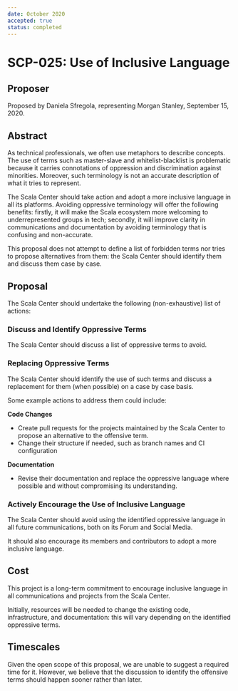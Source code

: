 ```yaml
---
date: October 2020
accepted: true
status: completed
---
```


# SCP-025: Use of Inclusive Language

## Proposer

Proposed by Daniela Sfregola, representing Morgan Stanley, September 15, 2020.

## Abstract

As technical professionals, we often use metaphors to describe concepts. The use of terms such as master-slave and whitelist-blacklist is problematic because it carries connotations of oppression and discrimination against minorities. Moreover, such terminology is not an accurate description of what it tries to represent.

The Scala Center should take action and adopt a more inclusive language in all its platforms. Avoiding oppressive terminology will offer the following benefits: firstly, it will make the Scala ecosystem more welcoming to underrepresented groups in tech; secondly, it will improve clarity in communications and documentation by avoiding terminology that is confusing and non-accurate.

This proposal does not attempt to define a list of forbidden terms nor tries to propose alternatives from them: the Scala Center should identify them and discuss them case by case.

## Proposal
The Scala Center should undertake the following (non-exhaustive) list of actions:

### Discuss and Identify Oppressive Terms
The Scala Center should discuss a list of oppressive terms to avoid.

### Replacing Oppressive Terms
The Scala Center should identify the use of such terms and discuss a replacement for them (when possible) on a case by case basis.

Some example actions to address them could include:

**Code Changes**
- Create pull requests for the projects maintained by the Scala Center to propose an alternative to the offensive term.
- Change their structure if needed, such as branch names and CI configuration

**Documentation**
- Revise their documentation and replace the oppressive language where possible and without compromising its understanding.

### Actively Encourage the Use of Inclusive Language
The Scala Center should avoid using the identified oppressive language in all future communications, both on its Forum and Social Media.

It should also encourage its members and contributors to adopt a more inclusive language.

## Cost
This project is a long-term commitment to encourage inclusive language in all communications and projects from the Scala Center.

Initially, resources will be needed to change the existing code, infrastructure, and documentation: this will vary depending on the identified oppressive terms.

## Timescales
Given the open scope of this proposal, we are unable to suggest a required time for it. However, we believe that the discussion to identify the offensive terms should happen sooner rather than later.
